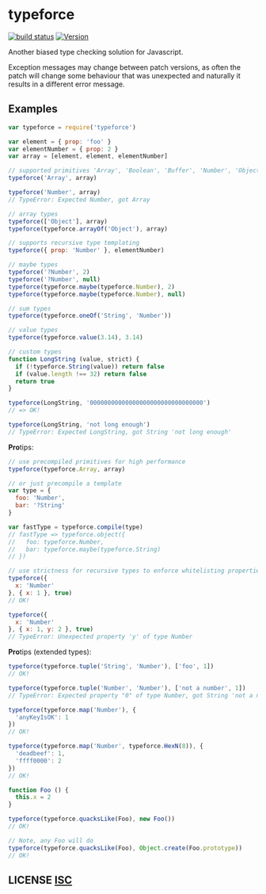 # typeforce
[![build status](https://secure.travis-ci.org/dcousens/typeforce.png)](http://travis-ci.org/dcousens/typeforce)
[![Version](https://img.shields.io/npm/v/typeforce.svg)](https://www.npmjs.org/package/typeforce)

Another biased type checking solution for Javascript.

Exception messages may change between patch versions,  as often the patch will change some behaviour that was unexpected and naturally it results in a different error message.

## Examples

``` javascript
var typeforce = require('typeforce')

var element = { prop: 'foo' }
var elementNumber = { prop: 2 }
var array = [element, element, elementNumber]

// supported primitives 'Array', 'Boolean', 'Buffer', 'Number', 'Object', 'String'
typeforce('Array', array)

typeforce('Number', array)
// TypeError: Expected Number, got Array

// array types
typeforce(['Object'], array)
typeforce(typeforce.arrayOf('Object'), array)

// supports recursive type templating
typeforce({ prop: 'Number' }, elementNumber)

// maybe types
typeforce('?Number', 2)
typeforce('?Number', null)
typeforce(typeforce.maybe(typeforce.Number), 2)
typeforce(typeforce.maybe(typeforce.Number), null)

// sum types
typeforce(typeforce.oneOf('String', 'Number'))

// value types
typeforce(typeforce.value(3.14), 3.14)

// custom types
function LongString (value, strict) {
  if (!typeforce.String(value)) return false
  if (value.length !== 32) return false
  return true
}

typeforce(LongString, '00000000000000000000000000000000')
// => OK!

typeforce(LongString, 'not long enough')
// TypeError: Expected LongString, got String 'not long enough'
```

**Pro**tips:
``` javascript
// use precompiled primitives for high performance
typeforce(typeforce.Array, array)

// or just precompile a template
var type = {
  foo: 'Number',
  bar: '?String'
}

var fastType = typeforce.compile(type)
// fastType => typeforce.object({
//   foo: typeforce.Number,
//   bar: typeforce.maybe(typeforce.String)
// })

// use strictness for recursive types to enforce whitelisting properties
typeforce({
  x: 'Number'
}, { x: 1 }, true)
// OK!

typeforce({
  x: 'Number'
}, { x: 1, y: 2 }, true)
// TypeError: Unexpected property 'y' of type Number
```

**Pro**tips (extended types):
``` javascript
typeforce(typeforce.tuple('String', 'Number'), ['foo', 1])
// OK!

typeforce(typeforce.tuple('Number', 'Number'), ['not a number', 1])
// TypeError: Expected property "0" of type Number, got String 'not a number'

typeforce(typeforce.map('Number'), {
  'anyKeyIsOK': 1
})
// OK!

typeforce(typeforce.map('Number', typeforce.HexN(8)), {
  'deadbeef': 1,
  'ffff0000': 2
})
// OK!

function Foo () {
  this.x = 2
}

typeforce(typeforce.quacksLike(Foo), new Foo())
// OK!

// Note, any Foo will do
typeforce(typeforce.quacksLike(Foo), Object.create(Foo.prototype))
// OK!
```


## LICENSE [ISC](LICENSE)

